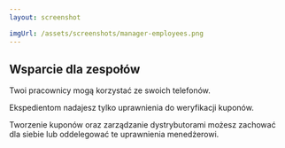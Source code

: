 ```yaml
---
layout: screenshot 

imgUrl: /assets/screenshots/manager-employees.png
---
```


## Wsparcie dla zespołów

Twoi pracownicy mogą korzystać ze swoich telefonów.

Ekspedientom nadajesz tylko uprawnienia do weryfikacji kuponów.

Tworzenie kuponów oraz zarządzanie dystrybutorami możesz zachować dla siebie lub oddelegować te uprawnienia menedżerowi.
